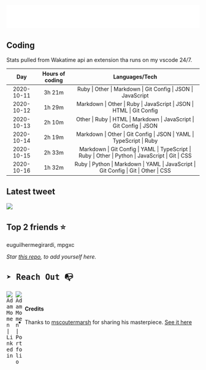 
![test image size](/assets/welcome_message.gif)

## Coding
Stats pulled from Wakatime api an extension tha runs on my vscode 24/7.

|Day|Hours of coding|Languages/Tech|
|:-:|:-:|:-:|
|2020-10-11|3h 21m|Ruby &#124; Other &#124; Markdown &#124; Git Config &#124; JSON &#124; JavaScript|
|2020-10-12|1h 29m|Markdown &#124; Other &#124; Ruby &#124; JavaScript &#124; JSON &#124; HTML &#124; Git Config|
|2020-10-13|2h 10m|Other &#124; Ruby &#124; HTML &#124; Markdown &#124; JavaScript &#124; Git Config &#124; JSON|
|2020-10-14|2h 19m|Markdown &#124; Other &#124; Git Config &#124; JSON &#124; YAML &#124; TypeScript &#124; Ruby|
|2020-10-15|2h 33m|Markdown &#124; Git Config &#124; YAML &#124; TypeScript &#124; Ruby &#124; Other &#124; Python &#124; JavaScript &#124; Git &#124; CSS|
|2020-10-16|1h 32m|Ruby &#124; Python &#124; Markdown &#124; YAML &#124; JavaScript &#124; Git Config &#124; Git &#124; Other &#124; CSS|

## Latest tweet
[<img src="https://hcti.io/v1/image/ca4150e6-f43e-4e21-904e-877bf72e07b5" width="400">](https://twitter.com/adammomen8/status/1316739109638090754)

## Top 2 friends ⭐️
euguilhermegirardi, mpgxc

*Star [this repo](https://github.com/AdamMomen/AdamMomen), to add yourself here.*


<samp>

## ➤ Reach Out :mailbox_with_no_mail:

>
  <a href="https://www.linkedin.com/in/adam-momen-99596275/">
     <img align="left" alt="Adam Momen | Linkedin" width="24px" src="./assets/Linkedin.svg" />
   </a>

   <a href="https://adammomen.com/">
     <img align="left" alt="Adam Momen | Portfolio" width="24px" src="./assets/web.svg" />
   </a>

</samp>

<br>

#### Credits
* Thanks to [mscoutermarsh](https://github.com/mscoutermarsh) for sharing his masterpiece. [See it here](https://github.com/mscoutermarsh/mscoutermarsh)